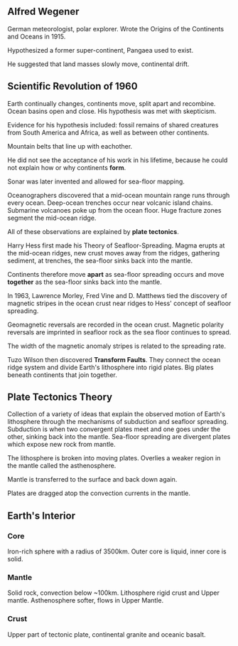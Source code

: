 ## Alfred Wegener

German meteorologist, polar explorer. Wrote the Origins of the Continents and Oceans in 1915.

Hypothesized a former super-continent, Pangaea used to exist.

He suggested that land masses slowly move, continental drift.

## Scientific Revolution of 1960

Earth continually changes, continents move, split apart and recombine. Ocean basins open and close. His hypothesis was met with skepticism.

Evidence for his hypothesis included: fossil remains of shared creatures from South America and Africa, as well as between other continents.

Mountain belts that line up with eachother.

He did not see the acceptance of his work in his lifetime, because he could not explain how or why continents **form**.

Sonar was later invented and allowed for sea-floor mapping.

Oceanographers discovered that a mid-ocean mountain range runs through every ocean. Deep-ocean trenches occur near volcanic island chains. Submarine volcanoes poke up from the ocean floor. Huge fracture zones segment the mid-ocean ridge.

All of these observations are explained by **plate tectonics**.

Harry Hess first made his Theory of Seafloor-Spreading. Magma erupts at the mid-ocean ridges, new crust moves away from the ridges, gathering sediment, at trenches, the sea-floor sinks back into the mantle.

Continents therefore move **apart** as sea-floor spreading occurs and move **together** as the sea-floor sinks back into the mantle.

In 1963, Lawrence Morley, Fred Vine and D. Matthews tied the discovery of magnetic stripes in the ocean crust near ridges to Hess' concept of seafloor spreading.

Geomagnetic reversals are recorded in the ocean crust. Magnetic polarity reversals are imprinted in seafloor rock as the sea floor continues to spread.

The width of the magnetic anomaly stripes is related to the spreading rate.

Tuzo Wilson then discovered **Transform Faults**. They connect the ocean ridge system and divide Earth's lithosphere into rigid plates. Big plates beneath continents that join together.

## Plate Tectonics Theory

Collection of a variety of ideas that explain the observed motion of Earth's lithosphere through the mechanisms of subduction and seafloor spreading. Subduction is when two convergent plates meet and one goes under the other, sinking back into the mantle. Sea-floor spreading are divergent plates which expose new rock from mantle.

The lithosphere is broken into moving plates. Overlies a weaker region in the mantle called the asthenosphere.

Mantle is transferred to the surface and back down again.

Plates are dragged atop the convection currents in the mantle.

## Earth's Interior

### Core

Iron-rich sphere with a radius of 3500km. Outer core is liquid, inner core is solid.

### Mantle

Solid rock, convection below ~100km. Lithosphere rigid crust and Upper mantle. Asthenosphere softer, flows in Upper Mantle.

### Crust

Upper part of tectonic plate, continental granite and oceanic basalt.
